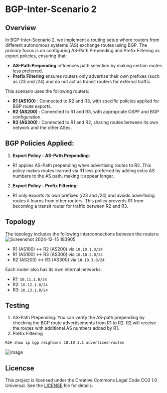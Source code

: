 # BGP-Inter-Scenario 2
## Overview
In BGP-Inter-Scenario 2, we implement a routing setup where routers from different autonomous systems (AS) exchange routes using BGP. The primary focus is on configuring AS-Path Prepending and Prefix Filtering as export policies, ensuring that:

- **AS-Path Prepending** influences path selection by making certain routes less preferred.
- **Prefix Filtering** ensures routers only advertise their own prefixes (such as /23 and /24) and do not act as transit routers for external traffic.

This scenario uses the following routers:

- **R1 (AS100)** : Connected to R2 and R3, with specific policies applied for BGP route exports.
- **R2 (AS200)** : Connected to R1 and R3, with appropriate OSPF and BGP configuration.
- **R3 (AS300)** : Connected to R1 and R2, sharing routes between its own network and the other ASes.

## BGP Policies Applied:
1. **Export Policy - AS-Path Prepending**:
- R1 applies AS-Path prepending when advertising routes to R2. This policy makes routes learned via R1 less preferred by adding extra AS numbers to the AS path, making it appear longer.

2. **Export Policy - Prefix Filtering**:
- R1 only exports its own prefixes (/23 and /24) and avoids advertising routes it learns from other routers. This policy prevents R1 from becoming a transit router for traffic between R2 and R3.

## Topology
The topology includes the following interconnections between the routers:
![Screenshot 2024-12-15 183905](https://github.com/user-attachments/assets/a2f5d352-eff6-4552-90db-e122ecfbe104)


- R1 (AS100) ↔ R2 (AS200) via `10.10.1.0/24`
- R1 (AS100) ↔ R3 (AS300) via `10.10.2.0/24`
- R2 (AS200) ↔ R3 (AS300) via `10.10.3.0/24`

Each router also has its own internal networks:

- R1: `10.11.1.0/24`
- R2: `10.12.1.0/24`
- R3: `10.13.1.0/24`

## Testing
1. AS-Path Prepending: You can verify the AS-path prepending by checking the BGP route advertisements from R1 to R2. R2 will receive the routes with additional AS numbers added by R1.
2. Prefix Filtering

```bash
R2# show ip bgp neighbors 10.10.1.1 advertised-routes
```
![image](https://github.com/user-attachments/assets/47b96cae-81fa-4d84-937d-ac0fcda92455)



## Licencse
This project is licensed under the Creative Commons Legal Code CC0 1.0 Universal. See the [LICENSE](LICENSE) file for details.
